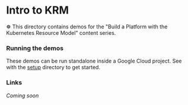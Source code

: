 # Intro to KRM 

☸️ This directory contains demos for the "Build a Platform with the Kubernetes Resource Model" content series. 


### Running the demos 

These demos can be run standalone inside a Google Cloud project. See with the [setup](/setup) directory to get started.

### Links 

*Coming soon* 

